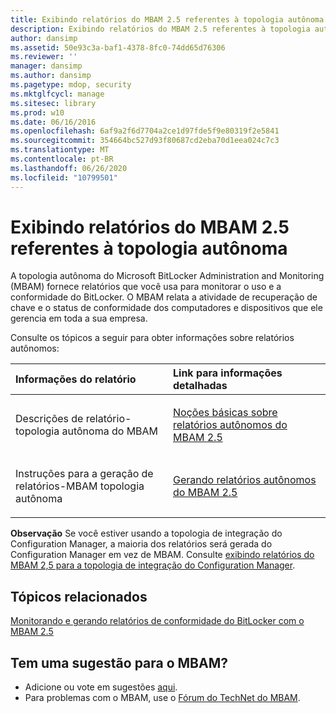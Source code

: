 ```yaml
---
title: Exibindo relatórios do MBAM 2.5 referentes à topologia autônoma
description: Exibindo relatórios do MBAM 2.5 referentes à topologia autônoma
author: dansimp
ms.assetid: 50e93c3a-baf1-4378-8fc0-74dd65d76306
ms.reviewer: ''
manager: dansimp
ms.author: dansimp
ms.pagetype: mdop, security
ms.mktglfcycl: manage
ms.sitesec: library
ms.prod: w10
ms.date: 06/16/2016
ms.openlocfilehash: 6af9a2f6d7704a2ce1d97fde5f9e80319f2e5841
ms.sourcegitcommit: 354664bc527d93f80687cd2eba70d1eea024c7c3
ms.translationtype: MT
ms.contentlocale: pt-BR
ms.lasthandoff: 06/26/2020
ms.locfileid: "10799501"
---
```

# Exibindo relatórios do MBAM 2.5 referentes à topologia autônoma


A topologia autônoma do Microsoft BitLocker Administration and Monitoring (MBAM) fornece relatórios que você usa para monitorar o uso e a conformidade do BitLocker. O MBAM relata a atividade de recuperação de chave e o status de conformidade dos computadores e dispositivos que ele gerencia em toda a sua empresa.

Consulte os tópicos a seguir para obter informações sobre relatórios autônomos:

<table>
<colgroup>
<col width="50%" />
<col width="50%" />
</colgroup>
<thead>
<tr class="header">
<th align="left">Informações do relatório</th>
<th align="left">Link para informações detalhadas</th>
</tr>
</thead>
<tbody>
<tr class="odd">
<td align="left"><p>Descrições de relatório-topologia autônoma do MBAM</p></td>
<td align="left"><p><a href="understanding-mbam-25-stand-alone-reports.md" data-raw-source="[Understanding MBAM 2.5 Stand-alone Reports](understanding-mbam-25-stand-alone-reports.md)">Noções básicas sobre relatórios autônomos do MBAM 2.5</a></p></td>
</tr>
<tr class="even">
<td align="left"><p>Instruções para a geração de relatórios-MBAM topologia autônoma</p></td>
<td align="left"><p><a href="generating-mbam-25-stand-alone-reports.md" data-raw-source="[Generating MBAM 2.5 Stand-alone Reports](generating-mbam-25-stand-alone-reports.md)">Gerando relatórios autônomos do MBAM 2.5</a></p></td>
</tr>
</tbody>
</table>

 

**Observação**  Se você estiver usando a topologia de integração do Configuration Manager, a maioria dos relatórios será gerada do Configuration Manager em vez de MBAM. Consulte [exibindo relatórios do MBAM 2,5 para a topologia de integração do Configuration Manager](viewing-mbam-25-reports-for-the-configuration-manager-integration-topology.md).

 


## Tópicos relacionados


[Monitorando e gerando relatórios de conformidade do BitLocker com o MBAM 2.5](monitoring-and-reporting-bitlocker-compliance-with-mbam-25.md)

 

 

## Tem uma sugestão para o MBAM?
- Adicione ou vote em sugestões [aqui](http://mbam.uservoice.com/forums/268571-microsoft-bitlocker-administration-and-monitoring). 
- Para problemas com o MBAM, use o [Fórum do TechNet do MBAM](https://social.technet.microsoft.com/Forums/home?forum=mdopmbam).




